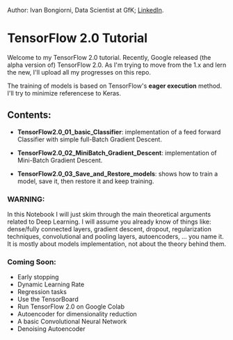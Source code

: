 Author: Ivan Bongiorni, Data Scientist at GfK; [LinkedIn](https://www.linkedin.com/in/ivan-bongiorni-b8a583164/).

# TensorFlow 2.0 Tutorial



Welcome to my TensorFlow 2.0 tutorial.
Recently, Google released (the alpha version of) TensorFlow 2.0. As I'm trying to move from the 1.x and lern the new, I'll upload all my progresses on this repo.

The training of models is based on TensorFlow's **eager execution** method. I'll try to minimize referencese to Keras.


## Contents:

- **TensorFlow2.0_01_basic_Classifier**:  implementation of a feed forward Classifier with simple full-Batch Gradient Descent.

- **TensorFlow2.0_02_MiniBatch_Gradient_Descent**:  implementation of Mini-Batch Gradient Descent.

- **TensorFlow2.0_03_Save_and_Restore_models**:  shows how to train a model, save it, then restore it and keep training.


### WARNING:
In this Notebook I will just skim through the main theoretical arguments related to Deep Learning. I will assume you already know of things like: dense/fully connected layers, gradient descent, dropout, regularization techniques, convolutional and pooling layers, autoencoders, ... you name it. It is mostly about models implementation, not about the theory behind them.



### Coming Soon:

- Early stopping
- Dynamic Learning Rate
- Regression tasks
- Use the TensorBoard
- Run TensorFlow 2.0 on Google Colab
- Autoencoder for dimensionality reduction
- A basic Convolutional Neural Network
- Denoising Autoencoder

